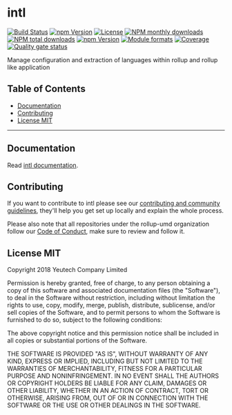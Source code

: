 # intl

[![Build Status](https://travis-ci.org/rollup-umd/intl.svg?branch=master)](https://travis-ci.org/rollup-umd/intl) [![npm Version](https://img.shields.io/npm/v/@rollup-umd/intl.svg?style=flat)](https://www.npmjs.com/package/@rollup-umd/intl) [![License](https://img.shields.io/npm/l/@rollup-umd/intl.svg?style=flat)](https://www.npmjs.com/package/@rollup-umd/intl) [![NPM monthly downloads](https://img.shields.io/npm/dm/@rollup-umd/intl.svg?style=flat)](https://npmjs.org/package/@rollup-umd/intl) [![NPM total downloads](https://img.shields.io/npm/dt/@rollup-umd/intl.svg?style=flat)](https://npmjs.org/package/@rollup-umd/intl) [![npm Version](https://img.shields.io/node/v/@rollup-umd/intl.svg?style=flat)](https://www.npmjs.com/package/@rollup-umd/intl) [![Module formats](https://img.shields.io/badge/module%20formats-umd%2C%20cjs%2C%20esm-green.svg?style=flat)](https://www.npmjs.com/package/@rollup-umd/intl)
[![Coverage](https://sonarcloud.io/api/project_badges/measure?project=com.github.rollup-umd.intl&metric=coverage)](https://sonarcloud.io/dashboard?id=com.github.rollup-umd.intl) [![Quality gate status](https://sonarcloud.io/api/project_badges/measure?project=com.github.rollup-umd.intl&metric=alert_status)](https://sonarcloud.io/dashboard?id=com.github.rollup-umd.intl)

Manage configuration and extraction of languages within rollup and rollup like application


## Table of Contents

  - [Documentation](#documentation)
  - [Contributing](#contributing)
  - [License MIT](#license-mit)

---

## Documentation

Read [intl documentation](https://rollup-umd.github.io/intl).


## Contributing

If you want to contribute to intl please see our [contributing and community guidelines](https://github.com/rollup-umd/intl/blob/master/CONTRIBUTING.md), they\'ll help you get set up locally and explain the whole process.

Please also note that all repositories under the rollup-umd organization follow our [Code of Conduct](https://github.com/rollup-umd/intl/blob/master/CODE_OF_CONDUCT.md), make sure to review and follow it.

## License MIT

Copyright 2018 Yeutech Company Limited

Permission is hereby granted, free of charge, to any person obtaining a copy of this software and associated documentation files (the "Software"), to deal in the Software without restriction, including without limitation the rights to use, copy, modify, merge, publish, distribute, sublicense, and/or sell copies of the Software, and to permit persons to whom the Software is furnished to do so, subject to the following conditions:

The above copyright notice and this permission notice shall be included in all copies or substantial portions of the Software.

THE SOFTWARE IS PROVIDED "AS IS", WITHOUT WARRANTY OF ANY KIND, EXPRESS OR IMPLIED, INCLUDING BUT NOT LIMITED TO THE WARRANTIES OF MERCHANTABILITY, FITNESS FOR A PARTICULAR PURPOSE AND NONINFRINGEMENT. IN NO EVENT SHALL THE AUTHORS OR COPYRIGHT HOLDERS BE LIABLE FOR ANY CLAIM, DAMAGES OR OTHER LIABILITY, WHETHER IN AN ACTION OF CONTRACT, TORT OR OTHERWISE, ARISING FROM, OUT OF OR IN CONNECTION WITH THE SOFTWARE OR THE USE OR OTHER DEALINGS IN THE SOFTWARE.

